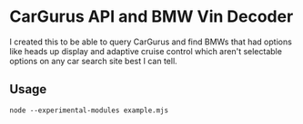 # CarGurus API and BMW Vin Decoder

I created this to be able to query CarGurus and find BMWs that had options like heads up display and adaptive cruise control which aren't selectable options on any car search site best I can tell.

## Usage

`node --experimental-modules example.mjs`